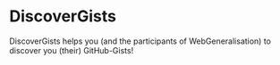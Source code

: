DiscoverGists
=============

DiscoverGists helps you (and the participants of WebGeneralisation) to discover you (their) GitHub-Gists!
